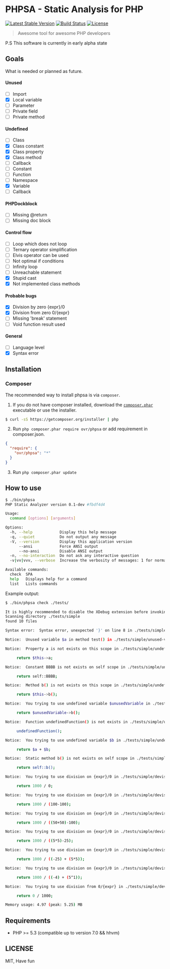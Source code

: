PHPSA - Static Analysis for PHP
===============================
[![Latest Stable Version](https://poser.pugx.org/ovr/phpsa/v/stable.svg)](https://packagist.org/packages/ovr/phpsa)
[![Build Status](https://travis-ci.org/ovr/phpsa.svg?branch=master)](https://travis-ci.org/ovr/phpsa)
[![License](https://poser.pugx.org/ovr/phpsa/license.svg)](https://packagist.org/packages/ovr/phpsa)

> Awesome tool for awesome PHP developers

P.S This software is currently in early alpha state

## Goals

What is needed or planned as future.

#### Unused

- [ ] Import
- [X] Local variable
- [ ] Parameter
- [ ] Private field
- [ ] Private method

#### Undefined

- [ ] Class
- [X] Class constant
- [X] Class property
- [X] Class method
- [ ] Callback
- [ ] Constant
- [ ] Function
- [ ] Namespace
- [X] Variable
- [ ] Callback

#### PHPDockblock

- [ ] Missing @return
- [ ] Missing doc block

#### Control flow

- [ ] Loop which does not loop
- [ ] Ternary operator simplification
- [ ] Elvis operator can be used
- [ ] Not optimal if conditions
- [ ] Infinity loop
- [ ] Unreachable statement
- [X] Stupid cast
- [X] Not implemented class methods

#### Probable bugs

- [X] Division by zero {expr}/0
- [X] Division from zero 0/{expr}
- [ ] Missing 'break' statement
- [ ] Void function result used

#### General

- [ ] Language level
- [X] Syntax error

## Installation

### Composer

The recommended way to install phpsa is via `composer`.

1. If you do not have composer installed, download the [`composer.phar`](https://getcomposer.org/composer.phar) executable or use the installer.

``` sh
$ curl -sS https://getcomposer.org/installer | php
```

2. Run `php composer.phar require ovr/phpsa` or add requirement in composer.json.

``` json
{
  "require": {
    "ovr/phpsa": "*"
  }
}
```

3. Run `php composer.phar update`

## How to use

```sh
$ ./bin/phpsa
PHP Static Analyzer version 0.1-dev #fbdf4d4

Usage:
  command [options] [arguments]

Options:
  -h, --help            Display this help message
  -q, --quiet           Do not output any message
  -V, --version         Display this application version
      --ansi            Force ANSI output
      --no-ansi         Disable ANSI output
  -n, --no-interaction  Do not ask any interactive question
  -v|vv|vvv, --verbose  Increase the verbosity of messages: 1 for normal output, 2 for more verbose output and 3 for debug

Available commands:
  check  SPA
  help   Displays help for a command
  list   Lists commands
```

Example output:

```sh
$ ./bin/phpsa check ./tests/

It is highly recommended to disable the XDebug extension before invoking this command.
Scanning directory ./tests/simple
found 10 files

Syntax error:  Syntax error, unexpected '}' on line 8 in ./tests/simple/syntax-error/1.php 

Notice:  Unused variable $a in method test() in ./tests/simple/unused-variable/1.php  [unused-variable]

Notice:  Property a is not exists on this scope in ./tests/simple/undefined/Property.php on 9 [undefined-property]

	 return $this->a; 

Notice:  Constant BBBB is not exists on self scope in ./tests/simple/undefined/Const.php on 14 [undefined-const]

	 return self::BBBB; 

Notice:  Method b() is not exists on this scope in ./tests/simple/undefined/MCall.php on 7 [undefined-mcall]

	 return $this->b(); 

Notice:  You trying to use undefined variable $unusedVariable in ./tests/simple/undefined/MCall.php on 23 [undefined-variable]

	 return $unusedVariable->b(); 

Notice:  Function undefinedFunction() is not exists in ./tests/simple/undefined/FCall.php on 7 [undefined-fcall]

	 undefinedFunction(); 

Notice:  You trying to use undefined variable $b in ./tests/simple/undefined/LocalVariable.php on 8 [undefined-variable]

	 return $a + $b; 

Notice:  Static method b() is not exists on self scope in ./tests/simple/undefined/SCall.php on 7 [undefined-scall]

	 return self::b(); 

Notice:  You trying to use division on {expr}/0 in ./tests/simple/devision-by-zero/1.php on 7 [division-zero]

	 return 1000 / 0; 

Notice:  You trying to use division on {expr}/0 in ./tests/simple/devision-by-zero/1.php on 12 [division-zero]

	 return 1000 / (100-100); 

Notice:  You trying to use division on {expr}/0 in ./tests/simple/devision-by-zero/1.php on 17 [division-zero]

	 return 1000 / ((50+50)-100); 

Notice:  You trying to use division on {expr}/0 in ./tests/simple/devision-by-zero/1.php on 22 [division-zero]

	 return 1000 / ((5*5)-25); 

Notice:  You trying to use division on {expr}/0 in ./tests/simple/devision-by-zero/1.php on 27 [division-zero]

	 return 1000 / ((-25) + (5*5)); 

Notice:  You trying to use division on {expr}/0 in ./tests/simple/devision-by-zero/1.php on 32 [division-zero]

	 return 1000 / ((-4) + (5^1)); 

Notice:  You trying to use division from 0/{expr} in ./tests/simple/devision-by-zero/1.php on 37 [division-zero]

	 return 0 / 1000; 

Memory usage: 4.97 (peak: 5.25) MB
```

## Requirements

- PHP >= 5.3 (compatible up to version 7.0 && hhvm)


## LICENSE

MIT, Have fun
